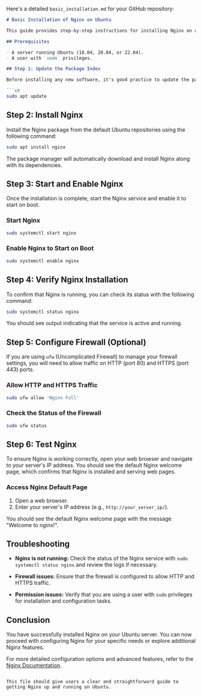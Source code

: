 Here's a detailed `basic_installation.md` for your GitHub repository:

```markdown
# Basic Installation of Nginx on Ubuntu

This guide provides step-by-step instructions for installing Nginx on an Ubuntu system.

## Prerequisites

- A server running Ubuntu (18.04, 20.04, or 22.04).
- A user with `sudo` privileges.

## Step 1: Update the Package Index

Before installing any new software, it's good practice to update the package index to ensure you have the latest information about available packages.

```sh
sudo apt update
```

## Step 2: Install Nginx

Install the Nginx package from the default Ubuntu repositories using the following command:

```sh
sudo apt install nginx
```

The package manager will automatically download and install Nginx along with its dependencies.

## Step 3: Start and Enable Nginx

Once the installation is complete, start the Nginx service and enable it to start on boot.

### Start Nginx

```sh
sudo systemctl start nginx
```

### Enable Nginx to Start on Boot

```sh
sudo systemctl enable nginx
```

## Step 4: Verify Nginx Installation

To confirm that Nginx is running, you can check its status with the following command:

```sh
sudo systemctl status nginx
```

You should see output indicating that the service is active and running.

## Step 5: Configure Firewall (Optional)

If you are using `ufw` (Uncomplicated Firewall) to manage your firewall settings, you will need to allow traffic on HTTP (port 80) and HTTPS (port 443) ports.

### Allow HTTP and HTTPS Traffic

```sh
sudo ufw allow 'Nginx Full'
```

### Check the Status of the Firewall

```sh
sudo ufw status
```

## Step 6: Test Nginx

To ensure Nginx is working correctly, open your web browser and navigate to your server's IP address. You should see the default Nginx welcome page, which confirms that Nginx is installed and serving web pages.

### Access Nginx Default Page

1. Open a web browser.
2. Enter your server's IP address (e.g., `http://your_server_ip/`).

You should see the default Nginx welcome page with the message "Welcome to nginx!".

## Troubleshooting

- **Nginx is not running:** Check the status of the Nginx service with `sudo systemctl status nginx` and review the logs if necessary.

- **Firewall issues:** Ensure that the firewall is configured to allow HTTP and HTTPS traffic.

- **Permission issues:** Verify that you are using a user with `sudo` privileges for installation and configuration tasks.

## Conclusion

You have successfully installed Nginx on your Ubuntu server. You can now proceed with configuring Nginx for your specific needs or explore additional Nginx features.

For more detailed configuration options and advanced features, refer to the [Nginx Documentation](https://nginx.org/en/docs/).

```

This file should give users a clear and straightforward guide to getting Nginx up and running on Ubuntu.
